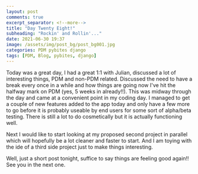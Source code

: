 ```yaml
---
layout: post
comments: true
excerpt_separator: <!--more-->
title: "Day Twenty Eight!"
subheading: "Rockin' and Rollin'..."
date: 2021-06-30 19:37
image: /assets/img/post_bg/post_bg001.jpg
categories: PDM pybites django
tags: [PDM, Blog, pybites, django]
---
```

Today was a great day, I had a great 1:1 with Julian, discussed a lot of interesting things, PDM and non-PDM related. Discussed the need to have a break every once in a while and how things are going now I've hit the halfway mark on PDM<!--more--> (yes, 5 weeks in already!!). This was midway through the day and came at a convenient point in my coding day. I managed to get a couple of new features added to the app today and only have a few more to go before it is probably useable by end users for some sort of alpha/beta testing. There is still a lot to do cosmetically but it is actually functioning well. 
  
Next I would like to start looking at my proposed second project in parallel which will hopefully be a lot cleaner and faster to start. And I am toying with the ide of a third side project just to make things interesting.  

Well, just a short post tonight, suffice to say things are feeling good again!! See you in the next one. 
